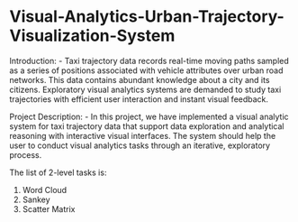 # Visual-Analytics-Urban-Trajectory-Visualization-System
Introduction: - 
Taxi trajectory data records real-time moving paths sampled as a series of positions associated with vehicle attributes over urban road networks. This data contains abundant knowledge about a city and its citizens. Exploratory visual analytics systems are demanded to study taxi trajectories with efficient user interaction and instant visual feedback.

Project Description: -
In this project, we have implemented a visual analytic system for taxi trajectory data that support data exploration and analytical reasoning with interactive visual interfaces. The system should help the user to conduct visual analytics tasks through an iterative, exploratory process. 

The list of 2-level tasks is: 
1.	Word Cloud
2.	Sankey
3.	Scatter Matrix
